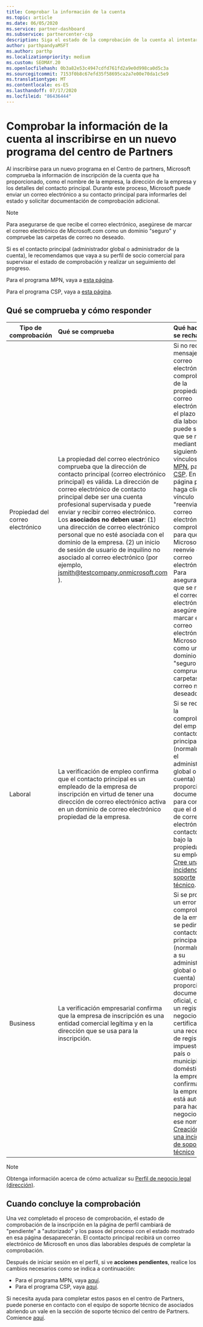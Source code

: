 ```yaml
---
title: Comprobar la información de la cuenta
ms.topic: article
ms.date: 06/05/2020
ms.service: partner-dashboard
ms.subservice: partnercenter-csp
description: Siga el estado de la comprobación de la cuenta al intentar inscribirse en un nuevo programa del centro de Partners. Aprenda a proporcionar información adicional, si es necesario.
author: parthpandyaMSFT
ms.author: parthp
ms.localizationpriority: medium
ms.custom: SEOMAY.20
ms.openlocfilehash: 0b3a82e53c4947cdfd761fd2a9e0d998ca0d5c3a
ms.sourcegitcommit: 7153f0b8c67efd35f58695ca2a7e00e70da1c5e9
ms.translationtype: MT
ms.contentlocale: es-ES
ms.lasthandoff: 07/17/2020
ms.locfileid: "86436444"
---
```

# <a name="verify-your-account-information-when-you-enroll-in-a-new-partner-center-program"></a>Comprobar la información de la cuenta al inscribirse en un nuevo programa del centro de Partners

Al inscribirse para un nuevo programa en el Centro de partners, Microsoft comprueba la información de inscripción de la cuenta que ha proporcionado, como el nombre de la empresa, la dirección de la empresa y los detalles del contacto principal. Durante este proceso, Microsoft puede enviar un correo electrónico a su contacto principal para informarles del estado y solicitar documentación de comprobación adicional.

>[!NOTE]
>Para asegurarse de que recibe el correo electrónico, asegúrese de marcar el correo electrónico de Microsoft.com como un dominio "seguro" y compruebe las carpetas de correo no deseado.

Si es el contacto principal (administrador global o administrador de la cuenta), le recomendamos que vaya a su perfil de socio comercial para supervisar el estado de comprobación y realizar un seguimiento del progreso.

Para el programa MPN, vaya a [esta página](https://partner.microsoft.com/pcv/accountsettings/connectedpartnerprofile).

Para el programa CSP, vaya a [esta página](https://partner.microsoft.com/pcv/accountsettings/partnerprofile).


## <a name="what-is-verified-and-how-to-respond"></a>Qué se comprueba y cómo responder

|**Tipo de comprobación**   |**Qué se comprueba**   |**Qué hacer si se rechaza**   |
|----------------------------|:-----------------------------------|:--------------------------------------|
|Propiedad del correo electrónico   |La propiedad del correo electrónico comprueba que la dirección de contacto principal (correo electrónico principal) es válida. La dirección de correo electrónico de contacto principal debe ser una cuenta profesional supervisada y puede enviar y recibir correo electrónico. Los **asociados no deben usar**: (1) una dirección de correo electrónico personal que no esté asociada con el dominio de la empresa. (2) un inicio de sesión de usuario de inquilino no asociado al correo electrónico (por ejemplo, jsmith@testcompany.onmicrosoft.com ).  |Si no recibe el mensaje de correo electrónico de comprobación de la propiedad del correo electrónico en el plazo de un día laborable, puede solicitar que se reenvíe mediante los siguientes vínculos: para [MPN](https://partner.microsoft.com/pcv/accountsettings/connectedpartnerprofile), para [CSP](https://partner.microsoft.com/pcv/accountsettings/partnerprofile). En la página perfil, haga clic en el vínculo "reenviar correo electrónico de comprobación" para que Microsoft le reenvíe el correo electrónico. Para asegurarse de que se recibe el correo electrónico, asegúrese de marcar el correo electrónico de Microsoft.com como un dominio "seguro" y compruebe las carpetas de correo no deseado.|
|Laboral |La verificación de empleo confirma que el contacto principal es un empleado de la empresa de inscripción en virtud de tener una dirección de correo electrónico activa en un dominio de correo electrónico propiedad de la empresa.|Si se rechaza la comprobación del empleo, el contacto principal (normalmente, el administrador global o de la cuenta) deberá proporcionar documentación para confirmar que el dominio de correo electrónico del contacto está bajo la propiedad de su empleador. [Cree una incidencia de soporte técnico](https://partner.microsoft.com/dashboard/support/csp/servicerequests/create?stage=2&topicid=c34a5c81-a111-476d-11a4-81c808c37a6b).|
|Business   |La verificación empresarial confirma que la empresa de inscripción es una entidad comercial legítima y en la dirección que se usa para la inscripción.|Si se produce un error en la comprobación de la empresa, se pedirá al contacto principal (normalmente, a su administrador global o de cuenta) que proporcione documentación oficial, como un registro del negocio o un certificado o una recepción de registro de impuestos, del país o municipio doméstico de la empresa que confirma que la empresa está autorizada para hacer negocios bajo ese nombre [Creación de una incidencia de soporte técnico](https://partner.microsoft.com/dashboard/support/csp/servicerequests/create?stage=2&topicid=52ac28f3-d58f-99d9-9846-3df5a6477c54)|

>[!NOTE]
>Obtenga información acerca de cómo actualizar su [Perfil de negocio legal (dirección)](https://docs.microsoft.com/partner-center/update-your-partner-profile).

## <a name="when-verification-concludes"></a>Cuando concluye la comprobación

Una vez completado el proceso de comprobación, el estado de comprobación de la inscripción en la página de perfil cambiará de "pendiente" a "autorizado" y los pasos del proceso con el estado mostrado en esa página desaparecerán.
El contacto principal recibirá un correo electrónico de Microsoft en unos días laborables después de completar la comprobación. 

Después de iniciar sesión en el perfil, si ve **acciones pendientes**, realice los cambios necesarios como se indica a continuación:

- Para el programa MPN, vaya [aquí](https://partner.microsoft.com/pcv/accountsettings/connectedpartnerprofile).  
- Para el programa CSP, vaya [aquí](https://partner.microsoft.com/pcv/accountsettings/partnerprofile).

Si necesita ayuda para completar estos pasos en el centro de Partners, puede ponerse en contacto con el equipo de soporte técnico de asociados abriendo un vale en la sección de soporte técnico del centro de Partners.  Comience [aquí](https://partner.microsoft.com/dashboard/support/servicerequests/create?stage=2&topicid=21655de7-7dbb-4927-33a2-f60f45feadf3).



